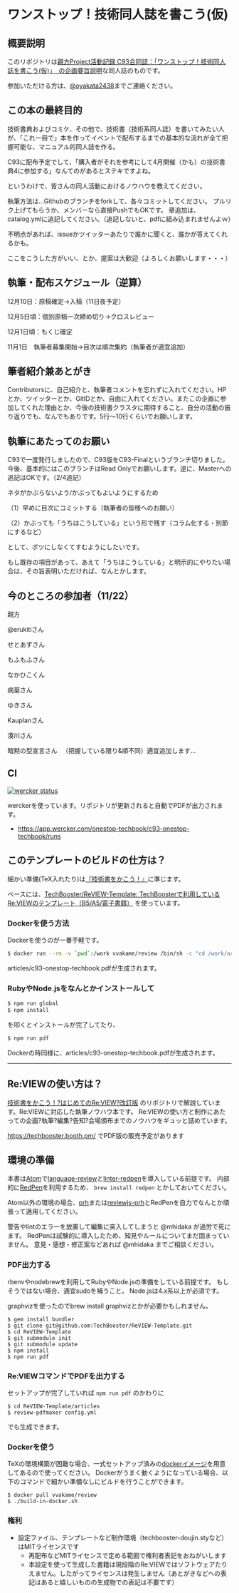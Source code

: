 # ワンストップ！技術同人誌を書こう(仮)

## 概要説明
このリポジトリは[親方Project活動記録 C93合同誌：「ワンストップ！技術同人誌を書こう\(仮\)」　の企画要旨説明](http://oyakata2.blog104.fc2.com/blog-entry-13.html)な同人誌のものです。

参加いただける方は、[@oyakata2438](https://twitter.com/oyakata2438)までご連絡ください。

## この本の最終目的
技術書典およびコミケ、その他で、技術書（技術系同人誌）を書いてみたい人が、「これ一冊で」本を作ってイベントで配布するまでの基本的な流れが全て把握可能な、マニュアル的同人誌を作る。

C93に配布予定でして、「購入者がそれを参考にして4月開催（かも）の技術書典4に参加する」なんてのがあるとステキですよね。

というわけで、皆さんの同人活動におけるノウハウを教えてください。

執筆方法は…Githubのブランチをforkして、各々コミットしてください。
プルリク上げてもらうか、メンバーなら直接PushでもOKです。
章追加は、catalog.ymlに追記してください。（追記しないと、pdfに組み込まれませんよｗ）

不明点があれば、issueかツイッターあたりで誰かに聞くと、誰かが答えてくれるかも。

ここをこうした方がいい、とか、提案は大歓迎（よろしくお願いします・・・）

## 執筆・配布スケジュール（逆算）
12月10日：原稿確定→入稿（11日夜予定）

12月5日頃：個別原稿一次締め切り→クロスレビュー

12月1日頃：もくじ確定

11月1日　執筆者募集開始→目次は順次集約（執筆者が適宜追加）

## 筆者紹介兼あとがき
Contributorsに、自己紹介と、執筆者コメントを忘れずに入れてください。HPとか、ツイッターとか、GitIDとか、自由に入れてください。またこの企画に参加してくれた理由とか、今後の技術書クラスタに期待すること、自分の活動の振り返りでも、なんでもありです。5行～10行くらいでお願いします。

## 執筆にあたってのお願い

C93で一度発行しましたので、C93版をC93-Finalというブランチ切りました。今後、基本的にはこのブランチはRead Onlyでお願いします。逆に、Masterへの追記はOKです。（2/4追記）

ネタがかぶらないよう/かぶってもよいようにするため

（1）早めに目次にコミットする（執筆者の皆様へのお願い）

（2）かぶっても「うちはこうしている」という形で残す（コラム化する・別節にするなど）

として、ボツにしなくてすむようにしたいです。

もし既存の項目があって、あえて「うちはこうしている」と明示的にやりたい場合は、その旨表明いただければ、なんとかします。

## 今のところの参加者（11/22）

親方

@erukitiさん

せとあずさん

もふもふさん

なかひこくん

病葉さん

ゆきさん

Kauplanさん

湊川さん

暗黙の型宣言さん
　（把握している限り&順不同）適宜追加します…

## CI

[![wercker status](https://app.wercker.com/status/7193689c89e58981853142a1e3d685b1/s/master "wercker status")](https://app.wercker.com/project/byKey/7193689c89e58981853142a1e3d685b1)

werckerを使っています。リポジトリが更新されると自動でPDFが出力されます。

* https://app.wercker.com/onestop-techbook/c93-onestop-techbook/runs

## このテンプレートのビルドの仕方は？

細かい準備(TeX入れたり)は[『技術書をかこう！』](https://github.com/TechBooster/C89-FirstStepReVIEW-v2)に準じます。

ベースには、[TechBooster/ReVIEW\-Template: TechBoosterで利用しているRe:VIEWのテンプレート（B5/A5/電子書籍）](https://github.com/TechBooster/ReVIEW-Template) を使っています。


### Dockerを使う方法

Dockerを使うのが一番手軽です。

```sh
$ docker run --rm -v `pwd`:/work vvakame/review /bin/sh -c "cd /work/articles ; review-pdfmaker config.yml"
```

articles/c93-onestop-techbook.pdfが生成されます。

### RubyやNode.jsをなんとかインストールして

```sh
$ npm run global
$ npm install
```

を叩くとインストールが完了してたり、

```sh
$ npm run pdf
```

Dockerの時同様に、articles/c93-onestop-techbook.pdfが生成されます。

-----

## Re:VIEWの使い方は？

[技術書をかこう！?はじめてのRe:VIEW?改訂版](https://github.com/TechBooster/C89-FirstStepReVIEW-v2)
のリポジトリで解説しています。Re:VIEWに対応した執筆ノウハウ本です。
Re:VIEWの使い方と制作にあたっての企画?執筆?編集?告知?会場頒布までのノウハウをギュッと詰めています。

https://techbooster.booth.pm/ でPDF版の販売予定があります

## 環境の準備

本書は[Atom](https://atom.io/)で[language-review](https://atom.io/packages/language-review)と[linter-redpen](https://atom.io/packages/linter-redpen)を導入している前提です。
内部的に[RedPen](http://redpen.cc/)を利用するため、 `brew install redpen` とかしておいてください。

Atom以外の環境の場合、[prh](https://github.com/vvakame/prh)または[reviewjs-prh](https://github.com/vvakame/reviewjs-prh)とRedPenを自力でなんとか頑張って適用してください。

警告やlintのエラーを放置して編集に突入してしまうと @mhidaka が過労で死にます。
RedPenは試験的に導入したため、知見やルールについてまだ固まっていません。
意見・感想・修正案などあれば @mhidaka までご相談ください。

### PDF出力する

rbenvやnodebrewを利用してRubyやNode.jsの準備をしている前提です。
もしそうではない場合、適宜sudoを補うこと。
Node.jsは4.x系以上が必須です。

graphvizを使ったのでbrew install graphvizとかが必要かもしれません。

```
$ gem install bundler
$ git clone git@github.com:TechBooster/ReVIEW-Template.git
$ cd ReVIEW-Template
$ git submodule init
$ git submodule update
$ npm install
$ npm run pdf
```

### Re:VIEWコマンドでPDFを出力する

セットアップが完了していれば `npm run pdf` のかわりに
```
$ cd ReVIEW-Template/articles
$ review-pdfmaker config.yml
```

でも生成できます。

### Dockerを使う

TeXの環境構築が困難な場合、一式セットアップ済みの[dockerイメージ](https://registry.hub.docker.com/u/vvakame/review/)を用意してあるので使ってください。
Dockerがうまく動くようになっている場合、以下のコマンドで細かい準備なしにビルドを行うことができます。

```
$ docker pull vvakame/review
$ ./build-in-docker.sh
```

### 権利

 * 設定ファイル、テンプレートなど制作環境（techbooster-doujin.styなど）はMITライセンスです
   * 再配布などMITライセンスで定める範囲で権利者表記をおねがいします
   * 本設定を使って生成した書籍は現段階のRe:VIEWではソフトウェアたりえません。したがってライセンスは発生しません（あとがきなどへの表記はあると嬉しいものの生成物での表記は不要です）
